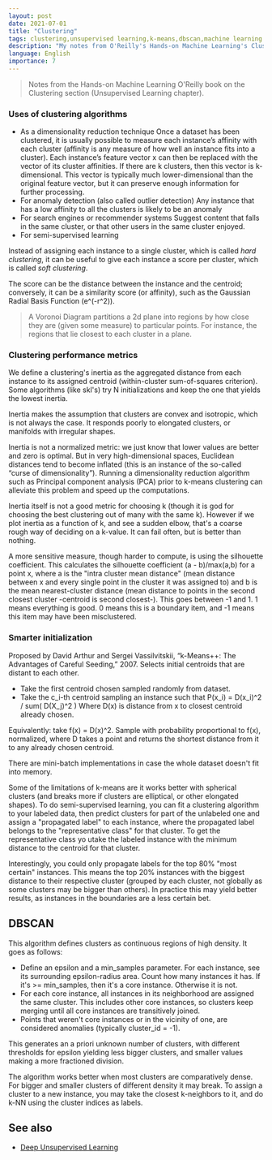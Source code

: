 ```yaml
---
layout: post
date: 2021-07-01
title: "Clustering"
tags: clustering,unsupervised learning,k-means,dbscan,machine learning
description: "My notes from O'Reilly's Hands-on Machine Learning's Clustering chapter, plus other sources (like Bishop)."
language: English
importance: 7
---
```

> Notes from the Hands-on Machine Learning O'Reilly book on the Clustering section (Unsupervised Learning chapter).

### Uses of clustering algorithms
- As a dimensionality reduction technique
Once a dataset has been clustered, it is usually possible to measure each instance’s
affinity with each cluster (affinity is any measure of how well an instance fits into
a cluster). Each instance’s feature vector x can then be replaced with the vector of
its cluster affinities. If there are k clusters, then this vector is k-dimensional. This
vector is typically much lower-dimensional than the original feature vector, but it
can preserve enough information for further processing.
- For anomaly detection (also called outlier detection)
Any instance that has a low affinity to all the clusters is likely to be an anomaly
- For search engines or recommender systems
Suggest content that falls in the same cluster, or that other users in the same cluster enjoyed.
- For semi-supervised learning

Instead of assigning each instance to a single cluster, which is called *hard clustering*, it can be useful to give each instance a score per cluster, which is called *soft clustering*. 

The score can be the distance between the instance and the centroid; conversely, it can be a similarity score (or affinity), such as the Gaussian Radial Basis Function (e^(-r^2)).

> A Voronoi Diagram partitions a 2d plane into regions by how close they are (given some measure) to particular points. For instance, the regions that lie closest to each cluster in a plane.

### Clustering performance metrics
We define a clustering's inertia as the aggregated distance from each instance to its assigned centroid (within-cluster sum-of-squares criterion). Some algorithms (like skl's) try N initializations and keep the one that yields the lowest inertia.

Inertia makes the assumption that clusters are convex and isotropic, which is not always the case. It responds poorly to elongated clusters, or manifolds with irregular shapes.

Inertia is not a normalized metric: we just know that lower values are better and zero is optimal. But in very high-dimensional spaces, Euclidean distances tend to become inflated (this is an instance of the so-called “curse of dimensionality”). Running a dimensionality reduction algorithm such as Principal component analysis (PCA) prior to k-means clustering can alleviate this problem and speed up the computations.

Inertia itself is not a good metric for choosing k (though it is god for choosing the best clustering out of many with the same k). 
However if we plot inertia as a function of k, and see a sudden elbow, that's a coarse rough way of deciding on a k-value. It can fail often, but is better than nothing.

A more sensitive measure, though harder to compute, is using the silhouette coefficient.
This calculates the silhouette coefficient (a - b)/max(a,b) for a point x, where a is the "intra cluster mean distance" (mean distance between x and every single point in the cluster it was assigned to) and b is the mean nearest-cluster distance (mean distance to points in the second closest cluster -centroid is second closest-). This goes between -1 and 1. 1 means everything is good. 0 means this is a boundary item, and -1 means this item may have been misclustered.

### Smarter initialization
Proposed by David Arthur and Sergei Vassilvitskii, “k-Means++: The Advantages of Careful Seeding,” 2007.
Selects initial centroids that are distant to each other.

- Take the first centroid chosen sampled randomly from dataset.
- Take the c\_i-th centroid sampling an instance such that P(x\_i) = D(x\_i)^2 / sum( D(X\_j)^2 )  Where D(x) is distance from x to closest centroid already chosen.

Equivalently: take f(x) = D(x)^2. Sample with probability proportional to f(x), normalized, where D takes a point and returns the shortest distance from it to any already chosen centroid.

There are mini-batch implementations in case the whole dataset doesn't fit into memory.

Some of the limitations of k-means are it works better with spherical clusters (and breaks more if clusters are elliptical, or other elongated shapes). To do semi-supervised learning, you can fit a clustering algorithm to your labeled data, then predict clusters for part of the unlabeled one and assign a "propagated label" to each instance, where the propagated label belongs to the "representative class" for that cluster. To get the representative class yo utake the labeled instance with the minimum distance to the centroid for that cluster.

Interestingly, you could only propagate labels for the top 80% "most certain" instances. This means the top 20% instances with the biggest distance to their respective cluster (grouped by each cluster, not globally as some clusters may be bigger than others). In practice this may yield better results, as instances in the boundaries are a less certain bet.

## DBSCAN
This algorithm defines clusters as continuous regions of high density. 
It goes as follows:
- Define an epsilon and a min\_samples parameter. For each instance, see its surrounding epsilon-radius area. Count how many instances it has. If it's >= min\_samples, then it's a core instance. Otherwise it is not.
- For each core instance, all instances in its neighborhood are assigned the same cluster. This includes other core instances, so clusters keep merging until all core instances are transitively joined.
- Points that weren't core instances or in the vicinity of one, are considered anomalies (typically cluster\_id = -1).

This generates an a priori unknown number of clusters, with different thresholds for epsilon yielding less bigger clusters, and smaller values making a more fractioned division.

The algorithm works better when most clusters are comparatively dense. For bigger and smaller clusters of different density it may break.
To assign a cluster to a new instance, you may take the closest k-neighbors to it, and do k-NN using the cluster indices as labels.

## See also

- [Deep Unsupervised Learning](/wiki/unsupervised-learning-berkeley)